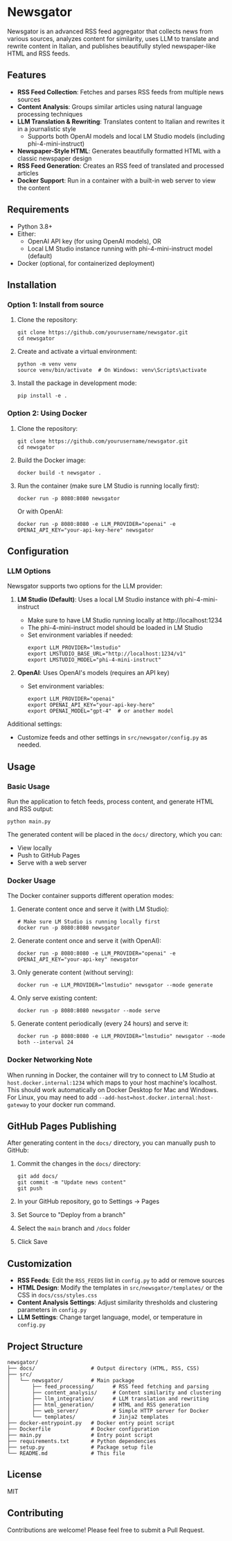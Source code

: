 # Newsgator

Newsgator is an advanced RSS feed aggregator that collects news from various sources, analyzes content for similarity, uses LLM to translate and rewrite content in Italian, and publishes beautifully styled newspaper-like HTML and RSS feeds.

## Features

- **RSS Feed Collection**: Fetches and parses RSS feeds from multiple news sources
- **Content Analysis**: Groups similar articles using natural language processing techniques
- **LLM Translation & Rewriting**: Translates content to Italian and rewrites it in a journalistic style
  - Supports both OpenAI models and local LM Studio models (including phi-4-mini-instruct)
- **Newspaper-Style HTML**: Generates beautifully formatted HTML with a classic newspaper design
- **RSS Feed Generation**: Creates an RSS feed of translated and processed articles
- **Docker Support**: Run in a container with a built-in web server to view the content

## Requirements

- Python 3.8+
- Either:
  - OpenAI API key (for using OpenAI models), OR
  - Local LM Studio instance running with phi-4-mini-instruct model (default)
- Docker (optional, for containerized deployment)

## Installation

### Option 1: Install from source

1. Clone the repository:
   ```
   git clone https://github.com/yourusername/newsgator.git
   cd newsgator
   ```

2. Create and activate a virtual environment:
   ```
   python -m venv venv
   source venv/bin/activate  # On Windows: venv\Scripts\activate
   ```

3. Install the package in development mode:
   ```
   pip install -e .
   ```

### Option 2: Using Docker

1. Clone the repository:
   ```
   git clone https://github.com/yourusername/newsgator.git
   cd newsgator
   ```

2. Build the Docker image:
   ```
   docker build -t newsgator .
   ```

3. Run the container (make sure LM Studio is running locally first):
   ```
   docker run -p 8080:8080 newsgator
   ```

   Or with OpenAI:
   ```
   docker run -p 8080:8080 -e LLM_PROVIDER="openai" -e OPENAI_API_KEY="your-api-key-here" newsgator
   ```

## Configuration

### LLM Options

Newsgator supports two options for the LLM provider:

1. **LM Studio (Default)**: Uses a local LM Studio instance with phi-4-mini-instruct
   - Make sure to have LM Studio running locally at http://localhost:1234
   - The phi-4-mini-instruct model should be loaded in LM Studio
   - Set environment variables if needed:
     ```
     export LLM_PROVIDER="lmstudio"
     export LMSTUDIO_BASE_URL="http://localhost:1234/v1"
     export LMSTUDIO_MODEL="phi-4-mini-instruct"
     ```

2. **OpenAI**: Uses OpenAI's models (requires an API key)
   - Set environment variables:
     ```
     export LLM_PROVIDER="openai"
     export OPENAI_API_KEY="your-api-key-here"
     export OPENAI_MODEL="gpt-4"  # or another model
     ```

Additional settings:
- Customize feeds and other settings in `src/newsgator/config.py` as needed.

## Usage

### Basic Usage

Run the application to fetch feeds, process content, and generate HTML and RSS output:

```
python main.py
```

The generated content will be placed in the `docs/` directory, which you can:
- View locally
- Push to GitHub Pages
- Serve with a web server

### Docker Usage

The Docker container supports different operation modes:

1. Generate content once and serve it (with LM Studio):
   ```
   # Make sure LM Studio is running locally first
   docker run -p 8080:8080 newsgator
   ```

2. Generate content once and serve it (with OpenAI):
   ```
   docker run -p 8080:8080 -e LLM_PROVIDER="openai" -e OPENAI_API_KEY="your-api-key" newsgator
   ```

3. Only generate content (without serving):
   ```
   docker run -e LLM_PROVIDER="lmstudio" newsgator --mode generate
   ```

4. Only serve existing content:
   ```
   docker run -p 8080:8080 newsgator --mode serve
   ```

5. Generate content periodically (every 24 hours) and serve it:
   ```
   docker run -p 8080:8080 -e LLM_PROVIDER="lmstudio" newsgator --mode both --interval 24
   ```

### Docker Networking Note

When running in Docker, the container will try to connect to LM Studio at `host.docker.internal:1234` which maps to your host machine's localhost. This should work automatically on Docker Desktop for Mac and Windows. For Linux, you may need to add `--add-host=host.docker.internal:host-gateway` to your docker run command.

## GitHub Pages Publishing

After generating content in the `docs/` directory, you can manually push to GitHub:

1. Commit the changes in the `docs/` directory:
   ```
   git add docs/
   git commit -m "Update news content"
   git push
   ```

2. In your GitHub repository, go to Settings → Pages
3. Set Source to "Deploy from a branch"
4. Select the `main` branch and `/docs` folder
5. Click Save

## Customization

- **RSS Feeds**: Edit the `RSS_FEEDS` list in `config.py` to add or remove sources
- **HTML Design**: Modify the templates in `src/newsgator/templates/` or the CSS in `docs/css/styles.css`
- **Content Analysis Settings**: Adjust similarity thresholds and clustering parameters in `config.py`
- **LLM Settings**: Change target language, model, or temperature in `config.py`

## Project Structure

```
newsgator/
├── docs/                  # Output directory (HTML, RSS, CSS)
├── src/
│   └── newsgator/         # Main package
│       ├── feed_processing/      # RSS feed fetching and parsing
│       ├── content_analysis/     # Content similarity and clustering
│       ├── llm_integration/      # LLM translation and rewriting
│       ├── html_generation/      # HTML and RSS generation
│       ├── web_server/           # Simple HTTP server for Docker
│       └── templates/            # Jinja2 templates
├── docker-entrypoint.py   # Docker entry point script
├── Dockerfile             # Docker configuration
├── main.py                # Entry point script
├── requirements.txt       # Python dependencies
├── setup.py               # Package setup file
└── README.md              # This file
```

## License

MIT

## Contributing

Contributions are welcome! Please feel free to submit a Pull Request.